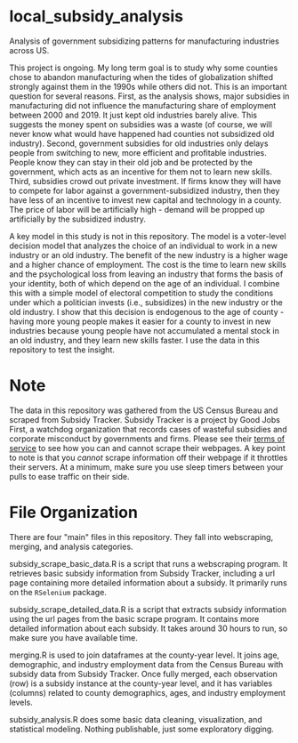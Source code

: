 # local_subsidy_analysis
Analysis of government subsidizing patterns for manufacturing industries across US.<br />
 
This project is ongoing. My long term goal is to study why some counties chose to abandon manufacturing when the tides of globalization shifted strongly against them in the 1990s while others did not. This is an important question for several reasons. First, as the analysis shows, major subsidies in manufacturing did not influence the manufacturing share of employment between 2000 and 2019. It just kept old industries barely alive. This suggests the money spent on subsidies was a waste (of course, we will never know what would have happened had counties not subsidized old industry). Second, government subsidies for old industries only delays people from switching to new, more efficient and profitable industries. People know they can stay in their old job and be protected by the government, which acts as an incentive for them not to learn new skills. Third, subsidies crowd out private investment. If firms know they will have to compete for labor against a government-subsidized industry, then they have less of an incentive to invest new capital and technology in a county. The price of labor will be artificially high - demand will be propped up artificially by the subsidized industry.<br />

A key model in this study is not in this repository. The model is a voter-level decision model that analyzes the choice of an individual to work in a new industry or an old industry. The benefit of the new industry is a higher wage and a higher chance of employment. The cost is the time to learn new skills and the psychological loss from leaving an industry that forms the basis of your identity, both of which depend on the age of an individual. I combine this with a simple model of electoral competition to study the conditions under which a politician invests (i.e., subsidizes) in the new industry or the old industry. I show that this decision is endogenous to the age of county - having more young people makes it easier for a county to invest in new industries because young people have not accumulated a mental stock in an old industry, and they learn new skills faster. I use the data in this repository to test the insight.

 
# Note

The data in this repository was gathered from the US Census Bureau and scraped from Subsidy Tracker. Subsidy Tracker is a project by Good Jobs First, a watchdog organization that records cases of wasteful subsidies and corporate misconduct by governments and firms. Please see their [terms of service](https://goodjobsfirst.org/terms-of-service/) to see how you can and cannot scrape their webpages. A key point to note is that you *cannot* scrape information off their webpage if it throttles their servers. At a minimum, make sure you use sleep timers between your pulls to ease traffic on their side.


# File Organization

There are four "main" files in this repository. They fall into webscraping, merging, and analysis categories.<br />

subsidy_scrape_basic_data.R is a script that runs a webscraping program. It retrieves basic subsidy information from Subsidy Tracker, including a url page containing more detailed information about a subsidy. It primarily runs on the `RSelenium` package.<br />

subsidy_scrape_detailed_data.R is a script that extracts subsidy information using the url pages from the basic scrape program. It contains more detailed information about each subsidy. It takes around 30 hours to run, so make sure you have available time.<br />

merging.R is used to join dataframes at the county-year level. It joins age, demographic, and industry employment data from the Census Bureau with subsidy data from Subsidy Tracker. Once fully merged, each observation (row) is a subsidy instance at the county-year level, and it has variables (columns) related to county demographics, ages, and industry employment levels.<br />

subsidy_analysis.R does some basic data cleaning, visualization, and statistical modeling. Nothing publishable, just some exploratory digging.






